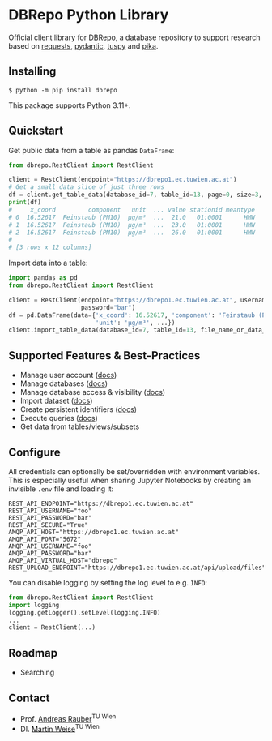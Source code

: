 # DBRepo Python Library

Official client library for [DBRepo](https://www.ifs.tuwien.ac.at/infrastructures/dbrepo/1.4.3/), a database
repository to support research based
on [requests](https://pypi.org/project/requests/), [pydantic](https://pypi.org/project/pydantic/), [tuspy](https://pypi.org/project/tuspy/)
and [pika](https://pypi.org/project/pika/).

## Installing

```console
$ python -m pip install dbrepo
```

This package supports Python 3.11+.

## Quickstart

Get public data from a table as pandas `DataFrame`:

```python
from dbrepo.RestClient import RestClient

client = RestClient(endpoint="https://dbrepo1.ec.tuwien.ac.at")
# Get a small data slice of just three rows
df = client.get_table_data(database_id=7, table_id=13, page=0, size=3, df=True)
print(df)
#     x_coord         component   unit  ... value stationid meantype
# 0  16.52617  Feinstaub (PM10)  µg/m³  ...  21.0   01:0001      HMW
# 1  16.52617  Feinstaub (PM10)  µg/m³  ...  23.0   01:0001      HMW
# 2  16.52617  Feinstaub (PM10)  µg/m³  ...  26.0   01:0001      HMW
#
# [3 rows x 12 columns]
```

Import data into a table:

```python
import pandas as pd
from dbrepo.RestClient import RestClient

client = RestClient(endpoint="https://dbrepo1.ec.tuwien.ac.at", username="foo",
                    password="bar")
df = pd.DataFrame(data={'x_coord': 16.52617, 'component': 'Feinstaub (PM10)',
                        'unit': 'µg/m³', ...})
client.import_table_data(database_id=7, table_id=13, file_name_or_data_frame=df)
```

## Supported Features & Best-Practices

- Manage user
  account ([docs](https://www.ifs.tuwien.ac.at/infrastructures/dbrepo/1.4.4/api/#create-user-account))
- Manage
  databases ([docs](https://www.ifs.tuwien.ac.at/infrastructures/dbrepo//usage-overview/#create-database))
- Manage database access &
  visibility ([docs](https://www.ifs.tuwien.ac.at/infrastructures/dbrepo/1.4.4/api/#create-database))
- Import
  dataset ([docs](https://www.ifs.tuwien.ac.at/infrastructures/dbrepo/1.4.4/api/#import-dataset))
- Create persistent
  identifiers ([docs](https://www.ifs.tuwien.ac.at/infrastructures/dbrepo/1.4.4/api/#assign-database-pid))
- Execute
  queries ([docs](https://www.ifs.tuwien.ac.at/infrastructures/dbrepo/1.4.4/api/#export-subset))
- Get data from tables/views/subsets

## Configure

All credentials can optionally be set/overridden with environment variables. This is especially useful when sharing 
Jupyter Notebooks by creating an invisible `.env` file and loading it:

```
REST_API_ENDPOINT="https://dbrepo1.ec.tuwien.ac.at"
REST_API_USERNAME="foo"
REST_API_PASSWORD="bar"
REST_API_SECURE="True"
AMQP_API_HOST="https://dbrepo1.ec.tuwien.ac.at"
AMQP_API_PORT="5672"
AMQP_API_USERNAME="foo"
AMQP_API_PASSWORD="bar"
AMQP_API_VIRTUAL_HOST="dbrepo"
REST_UPLOAD_ENDPOINT="https://dbrepo1.ec.tuwien.ac.at/api/upload/files"
```

You can disable logging by setting the log level to e.g. `INFO`:

```python
from dbrepo.RestClient import RestClient
import logging
logging.getLogger().setLevel(logging.INFO)
...
client = RestClient(...)
```

## Roadmap

- Searching

## Contact

* Prof. [Andreas Rauber](https://tiss.tuwien.ac.at/person/39608.html)<sup>TU Wien</sup>
* DI. [Martin Weise](https://tiss.tuwien.ac.at/person/287722.html)<sup>TU Wien</sup>